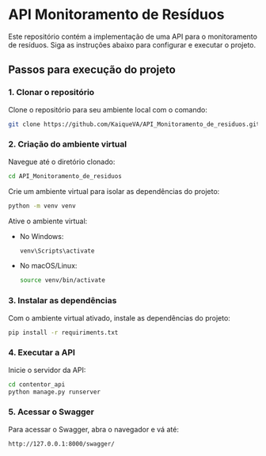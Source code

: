
# API Monitoramento de Resíduos

Este repositório contém a implementação de uma API para o monitoramento de resíduos. Siga as instruções abaixo para configurar e executar o projeto.

## Passos para execução do projeto

### 1. Clonar o repositório
Clone o repositório para seu ambiente local com o comando:

```bash
git clone https://github.com/KaiqueVA/API_Monitoramento_de_residuos.git
```

### 2. Criação do ambiente virtual
Navegue até o diretório clonado:

```bash
cd API_Monitoramento_de_residuos
```

Crie um ambiente virtual para isolar as dependências do projeto:

```bash
python -m venv venv
```

Ative o ambiente virtual:
- No Windows:
  ```bash
  venv\Scripts\activate
  ```
- No macOS/Linux:
  ```bash
  source venv/bin/activate
  ```

### 3. Instalar as dependências
Com o ambiente virtual ativado, instale as dependências do projeto:

```bash
pip install -r requiriments.txt
```

### 4. Executar a API
Inicie o servidor da API:

```bash
cd contentor_api
python manage.py runserver
```

### 5. Acessar o Swagger
Para acessar o Swagger, abra o navegador e vá até:

```
http://127.0.0.1:8000/swagger/
```
